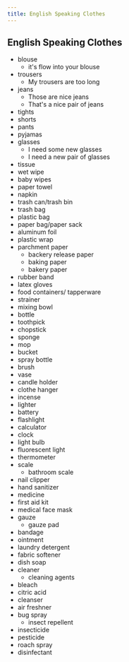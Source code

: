 ```yaml
---
title: English Speaking Clothes
---
```


## English Speaking Clothes

* blouse
    * it's flow into your blouse
* trousers
    * My trousers are too long
* jeans
    * Those are nice jeans
    * That's a nice pair of jeans
* tights
* shorts
* pants
* pyjamas
* glasses
    * I need some new glasses
    * I need a new pair of glasses
* tissue
* wet wipe
* baby wipes
* paper towel
* napkin
* trash can/trash bin
* trash bag
* plastic bag
* paper bag/paper sack
* aluminum foil
* plastic wrap
* parchment paper
    * backery release paper
    * baking paper
    * bakery paper
* rubber band
* latex gloves
* food containers/ tapperware
* strainer
* mixing bowl
* bottle
* toothpick
* chopstick
* sponge
* mop
* bucket
* spray bottle
* brush
* vase
* candle holder
* clothe hanger
* incense
* lighter
* battery
* flashlight
* calculator
* clock
* light bulb
* fluorescent light
* thermometer
* scale
    * bathroom scale
* nail clipper
* hand sanitizer
* medicine
* first aid kit
* medical face mask
* gauze
    * gauze pad
* bandage
* ointment
* laundry detergent
* fabric softener
* dish soap
* cleaner
    * cleaning agents
* bleach
* citric acid
* cleanser
* air freshner
* bug spray
    * insect repellent
* insecticide
* pesticide
* roach spray
* disinfectant
